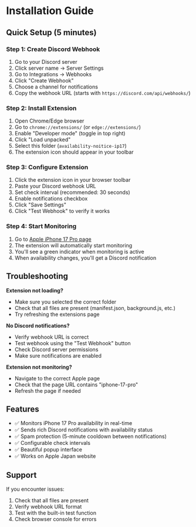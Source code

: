 # Installation Guide

## Quick Setup (5 minutes)

### Step 1: Create Discord Webhook
1. Go to your Discord server
2. Click server name → Server Settings
3. Go to Integrations → Webhooks
4. Click "Create Webhook"
5. Choose a channel for notifications
6. Copy the webhook URL (starts with `https://discord.com/api/webhooks/`)

### Step 2: Install Extension
1. Open Chrome/Edge browser
2. Go to `chrome://extensions/` (or `edge://extensions/`)
3. Enable "Developer mode" (toggle in top right)
4. Click "Load unpacked"
5. Select this folder (`availability-noitice-ip17`)
6. The extension icon should appear in your toolbar

### Step 3: Configure Extension
1. Click the extension icon in your browser toolbar
2. Paste your Discord webhook URL
3. Set check interval (recommended: 30 seconds)
4. Enable notifications checkbox
5. Click "Save Settings"
6. Click "Test Webhook" to verify it works

### Step 4: Start Monitoring
1. Go to [Apple iPhone 17 Pro page](https://www.apple.com/jp/shop/buy-iphone/iphone-17-pro/)
2. The extension will automatically start monitoring
3. You'll see a green indicator when monitoring is active
4. When availability changes, you'll get a Discord notification

## Troubleshooting

**Extension not loading?**
- Make sure you selected the correct folder
- Check that all files are present (manifest.json, background.js, etc.)
- Try refreshing the extensions page

**No Discord notifications?**
- Verify webhook URL is correct
- Test webhook using the "Test Webhook" button
- Check Discord server permissions
- Make sure notifications are enabled

**Extension not monitoring?**
- Navigate to the correct Apple page
- Check that the page URL contains "iphone-17-pro"
- Refresh the page if needed

## Features

- ✅ Monitors iPhone 17 Pro availability in real-time
- ✅ Sends rich Discord notifications with availability status
- ✅ Spam protection (5-minute cooldown between notifications)
- ✅ Configurable check intervals
- ✅ Beautiful popup interface
- ✅ Works on Apple Japan website

## Support

If you encounter issues:
1. Check that all files are present
2. Verify webhook URL format
3. Test with the built-in test function
4. Check browser console for errors

